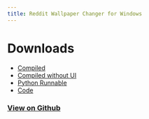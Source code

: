 ```yaml
---
title: Reddit Wallpaper Changer for Windows
---
```


# Downloads

- [Compiled](https://github.com/Surferlul/Wallpaper-Changer/archive/main.zip)
- [Compiled without UI](https://github.com/Surferlul/Wallpaper-Changer/archive/noui_main.zip)
- [Python Runnable](https://github.com/Surferlul/Wallpaper-Changer/archive/python.zip)
- [Code](https://github.com/Surferlul/Wallpaper-Changer/archive/code.zip)

### [View on Github](https://github.com/Surferlul/Wallpaper-Changer)

